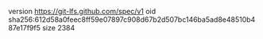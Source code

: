 version https://git-lfs.github.com/spec/v1
oid sha256:612d58a0feec8ff59e07897c908d67b2d507bc146ba5ad8e48510b487e17f9f5
size 2384

